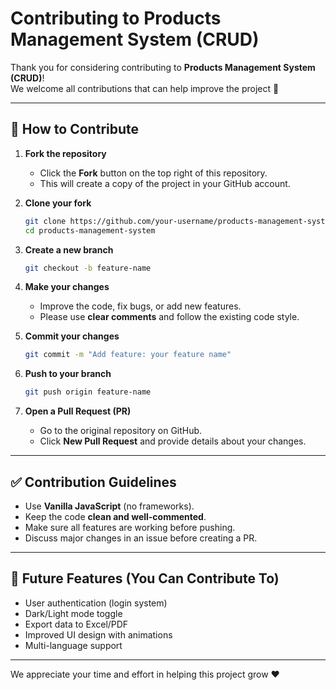 # Contributing to Products Management System (CRUD)

Thank you for considering contributing to **Products Management System (CRUD)**!  
We welcome all contributions that can help improve the project 🚀

---

## 📌 How to Contribute

1. **Fork the repository**  
   - Click the **Fork** button on the top right of this repository.  
   - This will create a copy of the project in your GitHub account.

2. **Clone your fork**  
   ```bash
   git clone https://github.com/your-username/products-management-system.git
   cd products-management-system
   ```

3. **Create a new branch**  
   ```bash
   git checkout -b feature-name
   ```

4. **Make your changes**  
   - Improve the code, fix bugs, or add new features.  
   - Please use **clear comments** and follow the existing code style.  

5. **Commit your changes**  
   ```bash
   git commit -m "Add feature: your feature name"
   ```

6. **Push to your branch**  
   ```bash
   git push origin feature-name
   ```

7. **Open a Pull Request (PR)**  
   - Go to the original repository on GitHub.  
   - Click **New Pull Request** and provide details about your changes.  

---

## ✅ Contribution Guidelines

- Use **Vanilla JavaScript** (no frameworks).  
- Keep the code **clean and well-commented**.  
- Make sure all features are working before pushing.  
- Discuss major changes in an issue before creating a PR.  

---

## 🌱 Future Features (You Can Contribute To)

- User authentication (login system)  
- Dark/Light mode toggle  
- Export data to Excel/PDF  
- Improved UI design with animations  
- Multi-language support  

---

We appreciate your time and effort in helping this project grow ❤️  
